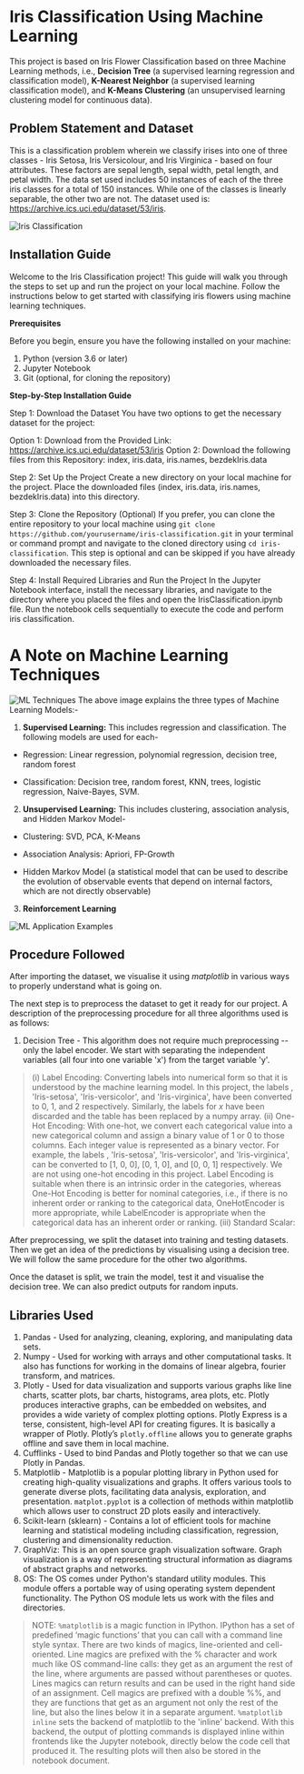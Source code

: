 # Iris Classification Using Machine Learning

This project is based on Iris Flower Classification based on three Machine Learning methods, i.e., **Decision Tree** (a supervised learning regression and classification model), **K-Nearest Neighbor** (a supervised learning classification model), and **K-Means Clustering** (an unsupervised learning clustering model for continuous data).

## Problem Statement and Dataset

This is a classification problem wherein we classify irises into one of three classes - Iris Setosa, Iris Versicolour, and Iris Virginica - based on four attributes. These factors are sepal length, sepal width, petal length, and petal width. The data set used includes 50 instances of each of the three iris classes for a total of 150 instances. While one of the classes is linearly separable, the other two are not. The dataset used is: https://archive.ics.uci.edu/dataset/53/iris.

![Iris Classification](https://editor.analyticsvidhya.com/uploads/51518iris%20img1.png)

## Installation Guide

Welcome to the Iris Classification project! This guide will walk you through the steps to set up and run the project on your local machine. Follow the instructions below to get started with classifying iris flowers using machine learning techniques.

**Prerequisites**

Before you begin, ensure you have the following installed on your machine:

1. Python (version 3.6 or later)
2. Jupyter Notebook
3. Git (optional, for cloning the repository)
   
**Step-by-Step Installation Guide**

Step 1: Download the Dataset
You have two options to get the necessary dataset for the project:

Option 1: Download from the Provided Link: https://archive.ics.uci.edu/dataset/53/iris
Option 2: Download the following files from this Repository: index, iris.data, iris.names, bezdekIris.data

Step 2: Set Up the Project
Create a new directory on your local machine for the project.
Place the downloaded files (index, iris.data, iris.names, bezdekIris.data) into this directory.

Step 3: Clone the Repository (Optional)
If you prefer, you can clone the entire repository to your local machine using `git clone https://github.com/yourusername/iris-classification.git` in your terminal or command prompt and navigate to the cloned directory using `cd iris-classification`. This step is optional and can be skipped if you have already downloaded the necessary files.

Step 4: Install Required Libraries and Run the Project
In the Jupyter Notebook interface, install the necessary libraries, and navigate to the directory where you placed the files and open the IrisClassification.ipynb file. Run the notebook cells sequentially to execute the code and perform iris classification.


# A Note on Machine Learning Techniques 
![ML Techniques](https://d1jnx9ba8s6j9r.cloudfront.net/blog/wp-content/uploads/2018/03/Types-of-Machine-Learning-Waht-is-Machine-Learning-Edureka-2.png)
The above image explains the three types of Machine Learning Models:-

1. **Supervised Learning:** This includes regression and classification. The following models are used for each-

* Regression: Linear regression, polynomial regression, decision tree, random forest

* Classification: Decision tree, random forest, KNN, trees, logistic regression, Naive-Bayes, SVM.

  

2. **Unsupervised Learning:** This includes clustering, association analysis, and Hidden Markov Model-

* Clustering: SVD, PCA, K-Means

* Association Analysis: Apriori, FP-Growth

* Hidden Markov Model (a statistical model that can be used to describe the evolution of observable events that depend on internal factors, which are not directly observable)

  

3. **Reinforcement Learning**

![ML Application Examples](https://miro.medium.com/v2/resize:fit:2796/format:webp/1*FUZS9K4JPqzfXDcC83BQTw.png)

## Procedure Followed
After importing the dataset, we visualise it using *matplotlib* in various ways to properly understand what is going on. 

The next step is to preprocess the dataset to get it ready for our project. A description of the preprocessing procedure for all three algorithms used is as follows:

1. Decision Tree - This algorithm does not require much preprocessing -- only the label encoder. We start with separating the independent variables (all four into one variable 'x') from the target variable 'y'.

> (i) Label Encoding: Converting labels into numerical form so that it is understood by the machine learning model. In this project, the labels , 'Iris-setosa', 'Iris-versicolor', and 'Iris-virginica', have been converted to 0, 1, and 2 respectively. Similarly, the labels for _x_ have been discarded and the table has been replaced by a numpy array.
> (ii) One-Hot Encoding: With one-hot, we convert each categorical value into a new categorical column and assign a binary value of 1 or 0 to those columns. Each integer value is represented as a binary vector. For example, the labels , 'Iris-setosa', 'Iris-versicolor', and 'Iris-virginica', can be converted to [1, 0, 0], [0, 1, 0], and [0, 0, 1] respectively. We are not using one-hot encoding in this project. Label Encoding is suitable when there is an intrinsic order in the categories, whereas One-Hot Encoding is better for nominal categories, i.e., if there is no inherent order or ranking to the categorical data, OneHotEncoder is more appropriate, while LabelEncoder is appropriate when the categorical data has an inherent order or ranking.
> (iii) Standard Scalar: 

After preprocessing, we split the dataset into training and testing datasets. Then we get an idea of the predictions by visualising using a decision tree. We will follow the same procedure for the other two algorithms. 

Once the dataset is split, we train the model, test it and visualise the decision tree. We can also predict outputs for random inputs.

## Libraries Used
1. Pandas - Used for analyzing, cleaning, exploring, and manipulating data sets.
2. Numpy - Used for working with arrays and other computational tasks. It also has functions for working in the domains of linear algebra, fourier transform, and matrices.
3. Plotly - Used for data visualization and supports various graphs like line charts, scatter plots, bar charts, histograms, area plots, etc. Plotly produces interactive graphs, can be embedded on websites, and provides a wide variety of complex plotting options. Plotly Express is a terse, consistent, high-level API for creating figures. It is basically a wrapper of Plotly. Plotly’s `plotly.offline` allows you to generate graphs offline and save them in local machine.
4. Cufflinks - Used to bind Pandas and Plotly together so that we can use Plotly in Pandas.
5. Matplotlib - Matplotlib is a popular plotting library in Python used for creating high-quality visualizations and graphs. It offers various tools to generate diverse plots, facilitating data analysis, exploration, and presentation. `matplot.pyplot` is a collection of methods within matplotlib which allows user to construct 2D plots easily and interactively.
6. Scikit-learn (sklearn) - Contains a lot of efficient tools for machine learning and statistical modeling including classification, regression, clustering and dimensionality reduction.
7. GraphViz: This is an open source graph visualization software. Graph visualization is a way of representing structural information as diagrams of abstract graphs and networks.
8. OS: The OS comes under Python's standard utility modules. This module offers a portable way of using operating system dependent functionality. The Python OS module lets us work with the files and directories.

> NOTE: `%matplotlib` is a magic function in IPython. IPython has a set of predefined ‘magic functions’ that you can call with a command line style syntax. There are two kinds of magics, line-oriented and cell-oriented. Line magics are prefixed with the % character and work much like OS command-line calls: they get as an argument the rest of the line, where arguments are passed without parentheses or quotes. Lines magics can return results and can be used in the right hand side of an assignment. Cell magics are prefixed with a double %%, and they are functions that get as an argument not only the rest of the line, but also the lines below it in a separate argument.
`%matplotlib inline` sets the backend of matplotlib to the 'inline' backend. With this backend, the output of plotting commands is displayed inline within frontends like the Jupyter notebook, directly below the code cell that produced it. The resulting plots will then also be stored in the notebook document.
